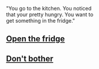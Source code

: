 "You go to the kitchen. You noticed  
that your pretty hungry. You want to  
get something in the fridge."

[Open the fridge](katismakinggames.md)
---
[Don't bother](livingroom.md)
---